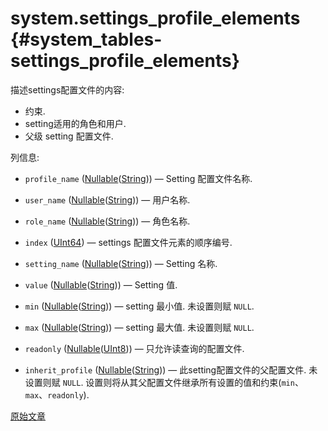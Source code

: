 # system.settings_profile_elements {#system_tables-settings_profile_elements}

描述settings配置文件的内容:

- 约束.
- setting适用的角色和用户.
- 父级 setting 配置文件.

列信息:
-    `profile_name` ([Nullable](../../sql-reference/data-types/nullable.md)([String](../../sql-reference/data-types/string.md))) — Setting 配置文件名称.

-    `user_name` ([Nullable](../../sql-reference/data-types/nullable.md)([String](../../sql-reference/data-types/string.md))) — 用户名称.

-    `role_name` ([Nullable](../../sql-reference/data-types/nullable.md)([String](../../sql-reference/data-types/string.md))) — 角色名称.

-    `index` ([UInt64](../../sql-reference/data-types/int-uint.md)) — settings 配置文件元素的顺序编号.

-    `setting_name` ([Nullable](../../sql-reference/data-types/nullable.md)([String](../../sql-reference/data-types/string.md))) — Setting 名称.

-    `value` ([Nullable](../../sql-reference/data-types/nullable.md)([String](../../sql-reference/data-types/string.md))) — Setting 值.

-    `min` ([Nullable](../../sql-reference/data-types/nullable.md)([String](../../sql-reference/data-types/string.md))) — setting 最小值. 未设置则赋 `NULL`.

-    `max` ([Nullable](../../sql-reference/data-types/nullable.md)([String](../../sql-reference/data-types/string.md))) — setting 最大值. 未设置则赋 `NULL`.

-    `readonly` ([Nullable](../../sql-reference/data-types/nullable.md)([UInt8](../../sql-reference/data-types/int-uint.md#uint-ranges))) — 只允许读查询的配置文件.

-    `inherit_profile` ([Nullable](../../sql-reference/data-types/nullable.md)([String](../../sql-reference/data-types/string.md))) — 此setting配置文件的父配置文件. 未设置则赋 `NULL`. 设置则将从其父配置文件继承所有设置的值和约束(`min`、`max`、`readonly`).

[原始文章](https://clickhouse.com/docs/en/operations/system-tables/settings_profile_elements) <!--hide-->
